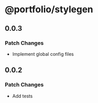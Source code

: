 # @portfolio/stylegen

## 0.0.3

### Patch Changes

- Implement global config files

## 0.0.2

### Patch Changes

- Add tests
